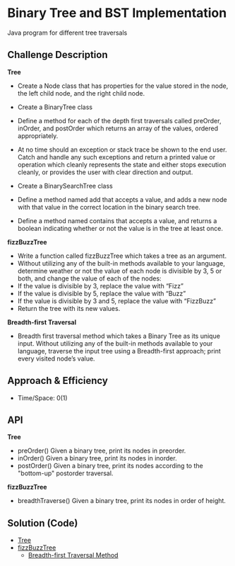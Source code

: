 # Binary Tree and BST Implementation
Java program for different tree traversals 

## Challenge Description
**Tree**
* Create a Node class that has properties for the value stored in the node, the left child node, and the right child node.
* Create a BinaryTree class
* Define a method for each of the depth first traversals called preOrder, inOrder, and postOrder which returns an array of the values, ordered appropriately.
* At no time should an exception or stack trace be shown to the end user. Catch and handle any such exceptions and return a printed value or operation which cleanly represents the state and either stops execution cleanly, or provides the user with clear direction and output.

* Create a BinarySearchTree class
* Define a method named add that accepts a value, and adds a new node with that value in the correct location in the binary search tree.
* Define a method named contains that accepts a value, and returns a boolean indicating whether or not the value is in the tree at least once.

**fizzBuzzTree**
* Write a function called fizzBuzzTree which takes a tree as an argument.
* Without utilizing any of the built-in methods available to your language, determine weather or not the value of each node is divisible by 3, 5 or both, and change the value of each of the nodes:
* If the value is divisible by 3, replace the value with “Fizz”
* If the value is divisible by 5, replace the value with “Buzz”
* If the value is divisible by 3 and 5, replace the value with “FizzBuzz”
* Return the tree with its new values.

**Breadth-first Traversal**
* Breadth first traversal method which takes a Binary Tree as its unique input. Without utilizing any of the built-in methods available to your language, traverse the input tree using a Breadth-first approach; print every visited node’s value.


## Approach & Efficiency
* Time/Space:
0(1)

## API
**Tree**
* preOrder() Given a binary tree, print its nodes in preorder.
* inOrder() Given a binary tree, print its nodes in inorder.
* postOrder() Given a binary tree, print its nodes according to the "bottom-up" postorder traversal.

**fizzBuzzTree**
* breadthTraverse() Given a binary tree, print its nodes in order of height.

## Solution (Code)
<!-- Link to code -->
* [Tree](https://github.com/idothestamping/data-structures-and-algorithms/blob/master/Data-Structures/src/main/java/tree/Tree.java)
* [fizzBuzzTree](https://github.com/idothestamping/data-structures-and-algorithms/blob/master/Data-Structures/src/main/java/FizzBuzzTree/FizzBuzzTree.java)
    * [Breadth-first Traversal Method](https://github.com/idothestamping/data-structures-and-algorithms/blob/master/Data-Structures/src/main/java/FizzBuzzTree/FizzBuzzTree.java)